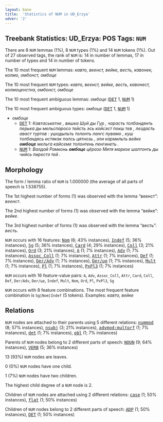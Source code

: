 ```yaml
---
layout: base
title:  'Statistics of NUM in UD_Erzya'
udver: '2'
---
```


## Treebank Statistics: UD_Erzya: POS Tags: `NUM`

There are 8 `NUM` lemmas (1%), 8 `NUM` types (1%) and 14 `NUM` tokens (1%).
Out of 27 observed tags, the rank of `NUM` is: 14 in number of lemmas, 17 in number of types and 14 in number of tokens.

The 10 most frequent `NUM` lemmas: <em>кавто, веенст, вейке, весть, кавонек, колмо, омбонст, омбоце</em>

The 10 most frequent `NUM` types:  <em>кавто, веенст, вейке, весть, кавонест, колмоценстнэ, омбонст, омбоце</em>

The 10 most frequent ambiguous lemmas: <em>омбоце</em> (<tt><a href="myv-pos-DET.html">DET</a></tt> 1, <tt><a href="myv-pos-NUM.html">NUM</a></tt> 1)

The 10 most frequent ambiguous types:  <em>омбоце</em> (<tt><a href="myv-pos-DET.html">DET</a></tt> 1, <tt><a href="myv-pos-NUM.html">NUM</a></tt> 1)


* <em>омбоце</em>
  * <tt><a href="myv-pos-DET.html">DET</a></tt> 1: <em>Кавтаськетне , вишка Шуй ды Гур , чарасть толбандянть перька ды мельспаросо тейсть эсь койсэст покш тев , лездасть аваст туртов : ушодыльть толонть лангс пувамо , куш толбандясь истякак палсь цятнозь , эли кармильть вейке <b>омбоце</b> мельга кайсеме толонтень пенгинеть .</em>
  * <tt><a href="myv-pos-NUM.html">NUM</a></tt> 1: <em>Валдай Рамконь <b>омбоце</b> цёразо Митя маризе шалтонть ды чийсь пирестэ тей .</em>

## Morphology

The form / lemma ratio of `NUM` is 1.000000 (the average of all parts of speech is 1.538755).

The 1st highest number of forms (1) was observed with the lemma “веенст”: <em>веенст</em>.

The 2nd highest number of forms (1) was observed with the lemma “вейке”: <em>вейке</em>.

The 3rd highest number of forms (1) was observed with the lemma “весть”: <em>весть</em>.

`NUM` occurs with 16 features: <tt><a href="myv-feat-Nom.html">Nom</a></tt> (6; 43% instances), <tt><a href="myv-feat-Indef.html">Indef</a></tt> (5; 36% instances), <tt><a href="myv-feat-Sg.html">Sg</a></tt> (5; 36% instances), <tt><a href="myv-feat-Card.html">Card</a></tt> (4; 29% instances), <tt><a href="myv-feat-Coll.html">Coll</a></tt> (3; 21% instances), <tt><a href="myv-feat-Ord.html">Ord</a></tt> (3; 21% instances), <tt><a href="myv-feat-A.html">A</a></tt> (1; 7% instances), <tt><a href="myv-feat-Adv.html">Adv</a></tt> (1; 7% instances), <tt><a href="myv-feat-Assoc_Coll.html">Assoc_Coll</a></tt> (1; 7% instances), <tt><a href="myv-feat-Attr.html">Attr</a></tt> (1; 7% instances), <tt><a href="myv-feat-Def.html">Def</a></tt> (1; 7% instances), <tt><a href="myv-feat-Der/Adv.html">Der/Adv</a></tt> (1; 7% instances), <tt><a href="myv-feat-Der/це.html">Der/це</a></tt> (1; 7% instances), <tt><a href="myv-feat-Mult.html">Mult</a></tt> (1; 7% instances), <tt><a href="myv-feat-Pl.html">Pl</a></tt> (1; 7% instances), <tt><a href="myv-feat-PxPl3.html">PxPl3</a></tt> (1; 7% instances)

`NUM` occurs with 16 feature-value pairs: `A`, `Adv`, `Assoc_Coll`, `Attr`, `Card`, `Coll`, `Def`, `Der/Adv`, `Der/це`, `Indef`, `Mult`, `Nom`, `Ord`, `Pl`, `PxPl3`, `Sg`

`NUM` occurs with 8 feature combinations.
The most frequent feature combination is `Sg|Nom|Indef` (5 tokens).
Examples: <em>кавто, вейке</em>


## Relations

`NUM` nodes are attached to their parents using 5 different relations: <tt><a href="myv-dep-nummod.html">nummod</a></tt> (8; 57% instances), <tt><a href="myv-dep-nsubj.html">nsubj</a></tt> (3; 21% instances), <tt><a href="myv-dep-advmod-multprf.html">advmod:multprf</a></tt> (1; 7% instances), <tt><a href="myv-dep-det.html">det</a></tt> (1; 7% instances), <tt><a href="myv-dep-obl.html">obl</a></tt> (1; 7% instances)

Parents of `NUM` nodes belong to 2 different parts of speech: <tt><a href="myv-pos-NOUN.html">NOUN</a></tt> (9; 64% instances), <tt><a href="myv-pos-VERB.html">VERB</a></tt> (5; 36% instances)

13 (93%) `NUM` nodes are leaves.

0 (0%) `NUM` nodes have one child.

1 (7%) `NUM` nodes have two children.

The highest child degree of a `NUM` node is 2.

Children of `NUM` nodes are attached using 2 different relations: <tt><a href="myv-dep-case.html">case</a></tt> (1; 50% instances), <tt><a href="myv-dep-flat.html">flat</a></tt> (1; 50% instances)

Children of `NUM` nodes belong to 2 different parts of speech: <tt><a href="myv-pos-ADP.html">ADP</a></tt> (1; 50% instances), <tt><a href="myv-pos-DET.html">DET</a></tt> (1; 50% instances)

